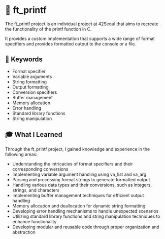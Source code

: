 # :pencil: ft_printf

The ft_printf project is an individual project at 42Seoul that aims to recreate the functionality of the printf function in C.

It provides a custom implementation that supports a wide range of format specifiers and provides formatted output to the console or a file.

## :bookmark: Keywords

- Format specifier
- Variable arguments
- String formatting
- Output formatting
- Conversion specifiers
- Buffer management
- Memory allocation
- Error handling
- Standard library functions
- String manipulation

## :mortar_board: What I Learned

Through the ft_printf project, I gained knowledge and experience in the following areas:

- Understanding the intricacies of format specifiers and their corresponding conversions
- Implementing variable argument handling using va_list and va_arg
- Parsing and processing format strings to generate formatted output
- Handling various data types and their conversions, such as integers, strings, and characters
- Implementing buffer management techniques for efficient output handling
- Memory allocation and deallocation for dynamic string formatting
- Developing error handling mechanisms to handle unexpected scenarios
- Utilizing standard library functions and string manipulation techniques to enhance functionality
- Developing modular and reusable code through proper organization and abstraction
